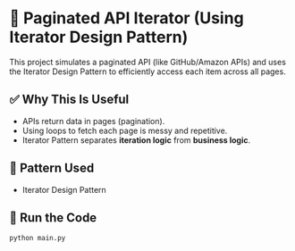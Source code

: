# 🔁 Paginated API Iterator (Using Iterator Design Pattern)

This project simulates a paginated API (like GitHub/Amazon APIs) and uses the Iterator Design Pattern to efficiently access each item across all pages.

## ✅ Why This Is Useful

- APIs return data in pages (pagination).
- Using loops to fetch each page is messy and repetitive.
- Iterator Pattern separates **iteration logic** from **business logic**.

## 🧩 Pattern Used

- Iterator Design Pattern

## 🔧 Run the Code

```bash
python main.py